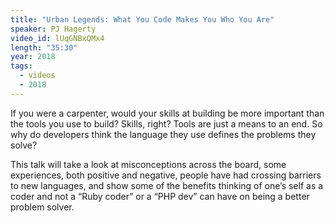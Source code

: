 ```yaml
---
title: "Urban Legends: What You Code Makes You Who You Are"
speaker: PJ Hagerty
video_id: lUqGNBxQMx4
length: "35:30"
year: 2018
tags:
  - videos
  - 2018
---
```


If you were a carpenter, would your skills at building be more important than the tools you use to build? Skills, right? Tools are just a means to an end. So why do developers think the language they use defines the problems they solve?

This talk will take a look at misconceptions across the board, some experiences, both positive and negative, people have had crossing barriers to new languages, and show some of the benefits thinking of one’s self as a coder and not a “Ruby coder” or a “PHP dev” can have on being a better problem solver.
